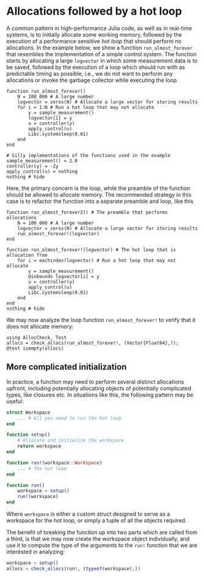 # Allocations followed by a hot loop
A common pattern in high-performance Julia code, as well as in real-time systems, is to initially allocate some working memory, followed by the execution of a performance sensitive _hot loop_ that should perform no allocations. In the example below, we show a function `run_almost_forever` that resembles the implementation of a simple control system. The function starts by allocating a large `logvector` in which some measurement data is to be saved, followed by the execution of a loop which should run with as predictable timing as possible, i.e., we do not want to perform any allocations or invoke the garbage collector while executing the loop.
```@example HOT_LOOP
function run_almost_forever()
    N = 100_000 # A large number
    logvector = zeros(N) # Allocate a large vector for storing results
    for i = 1:N # Run a hot loop that may not allocate
        y = sample_measurement()
        logvector[i] = y
        u = controller(y)
        apply_control(u)
        Libc.systemsleep(0.01)
    end
end

# Silly implementations of the functions used in the example
sample_measurement() = 2.0
controller(y) = -2y
apply_control(u) = nothing
nothing # hide
```

Here, the primary concern is the loop, while the preamble of the function should be allowed to allocate memory. The recommended strategy in this case is to refactor the function into a separate preamble and loop, like this
```@example HOT_LOOP
function run_almost_forever2() # The preamble that performs allocations
    N = 100_000 # A large number
    logvector = zeros(N) # Allocate a large vector for storing results
    run_almost_forever!(logvector)
end

function run_almost_forever!(logvector) # The hot loop that is allocation free
    for i = eachindex(logvector) # Run a hot loop that may not allocate
        y = sample_measurement()
        @inbounds logvector[i] = y
        u = controller(y)
        apply_control(u)
        Libc.systemsleep(0.01)
    end
end
nothing # hide
```

We may now analyze the loop function `run_almost_forever!` to verify that it does not allocate memory:
```@example HOT_LOOP
using AllocCheck, Test
allocs = check_allocs(run_almost_forever!, (Vector{Float64},));
@test isempty(allocs)
```


## More complicated initialization
In practice, a function may need to perform several distinct allocations upfront, including potentially allocating objects of potentially complicated types, like closures etc. In situations like this, the following pattern may be useful:
```julia
struct Workspace
    ... # All you need to run the hot loop
end

function setup()
    # Allocate and initialize the workspace
    return workspace
end

function run!(workspace::Workspace)
    ... # The hot loop
end

function run()
    workspace = setup()
    run!(workspace)
end
```

Where `workspace` is either a custom struct designed to serve as a workspace for the hot loop, or simply a tuple of all the objects required.

The benefit of breaking the function up into two parts which are called from a third, is that we may now create the workspace object individually, and use it to compute the type of the arguments to the `run!` function that we are interested in analyzing:
```julia
workspace = setup()
allocs = check_allocs(run!, (typeof(workspace),))
```